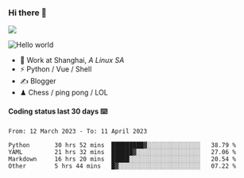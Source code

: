 ### Hi there 👋
![](https://komarev.com/ghpvc/?username=Xuhandsome)


<img src="https://github-readme-stats.vercel.app/api?username=XuHandsome&show_icons=true&theme=merko" alt="Hello world">

<br/>

- 🍻  Work at Shanghai, _A Linux SA_
- ⚡  Python / Vue / Shell
- ✍️  Blogger
- ♟  Chess / ping pong / LOL

#### Coding status last 30 days ⌨️

<!--START_SECTION:waka-->

```text
From: 12 March 2023 - To: 11 April 2023

Python       30 hrs 52 mins  █████████▓░░░░░░░░░░░░░░░   38.79 %
YAML         21 hrs 32 mins  ██████▓░░░░░░░░░░░░░░░░░░   27.06 %
Markdown     16 hrs 20 mins  █████░░░░░░░░░░░░░░░░░░░░   20.54 %
Other        5 hrs 44 mins   █▓░░░░░░░░░░░░░░░░░░░░░░░   07.22 %
```

<!--END_SECTION:waka-->
